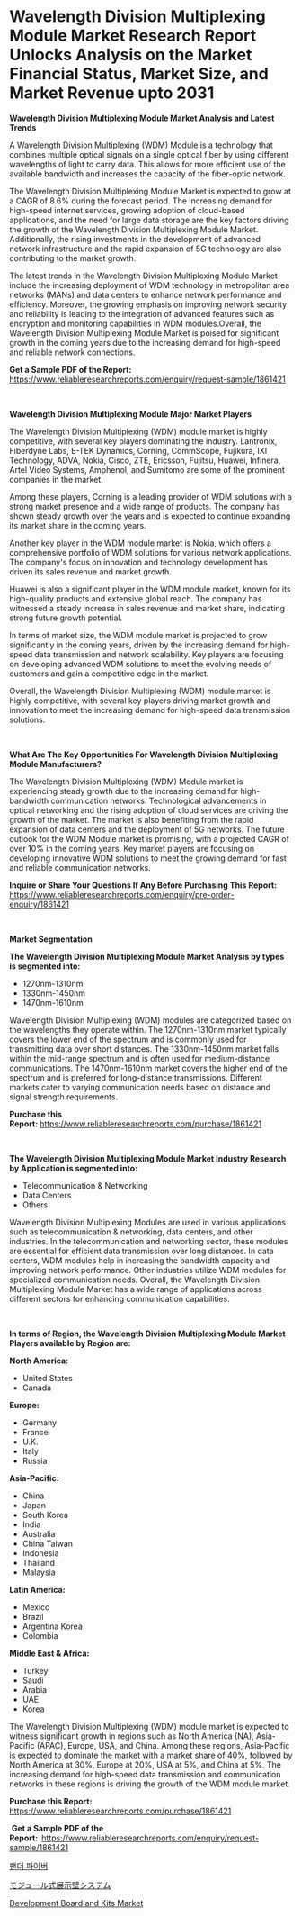 <p><h1>Wavelength Division Multiplexing Module Market Research Report Unlocks Analysis on the Market Financial Status, Market Size, and Market Revenue upto 2031</h1></p><p><strong>Wavelength Division Multiplexing Module Market Analysis and Latest Trends</strong></p>
<p><p>A Wavelength Division Multiplexing (WDM) Module is a technology that combines multiple optical signals on a single optical fiber by using different wavelengths of light to carry data. This allows for more efficient use of the available bandwidth and increases the capacity of the fiber-optic network.</p><p>The Wavelength Division Multiplexing Module Market is expected to grow at a CAGR of 8.6% during the forecast period. The increasing demand for high-speed internet services, growing adoption of cloud-based applications, and the need for large data storage are the key factors driving the growth of the Wavelength Division Multiplexing Module Market. Additionally, the rising investments in the development of advanced network infrastructure and the rapid expansion of 5G technology are also contributing to the market growth.</p><p>The latest trends in the Wavelength Division Multiplexing Module Market include the increasing deployment of WDM technology in metropolitan area networks (MANs) and data centers to enhance network performance and efficiency. Moreover, the growing emphasis on improving network security and reliability is leading to the integration of advanced features such as encryption and monitoring capabilities in WDM modules.Overall, the Wavelength Division Multiplexing Module Market is poised for significant growth in the coming years due to the increasing demand for high-speed and reliable network connections.</p></p>
<p><strong>Get a Sample PDF of the Report:&nbsp;</strong> <a href="https://www.reliableresearchreports.com/enquiry/request-sample/1861421">https://www.reliableresearchreports.com/enquiry/request-sample/1861421</a></p>
<p>&nbsp;</p>
<p><strong>Wavelength Division Multiplexing Module Major Market Players</strong></p>
<p><p>The Wavelength Division Multiplexing (WDM) module market is highly competitive, with several key players dominating the industry. Lantronix, Fiberdyne Labs, E-TEK Dynamics, Corning, CommScope, Fujikura, IXI Technology, ADVA, Nokia, Cisco, ZTE, Ericsson, Fujitsu, Huawei, Infinera, Artel Video Systems, Amphenol, and Sumitomo are some of the prominent companies in the market.</p><p>Among these players, Corning is a leading provider of WDM solutions with a strong market presence and a wide range of products. The company has shown steady growth over the years and is expected to continue expanding its market share in the coming years.</p><p>Another key player in the WDM module market is Nokia, which offers a comprehensive portfolio of WDM solutions for various network applications. The company's focus on innovation and technology development has driven its sales revenue and market growth.</p><p>Huawei is also a significant player in the WDM module market, known for its high-quality products and extensive global reach. The company has witnessed a steady increase in sales revenue and market share, indicating strong future growth potential.</p><p>In terms of market size, the WDM module market is projected to grow significantly in the coming years, driven by the increasing demand for high-speed data transmission and network scalability. Key players are focusing on developing advanced WDM solutions to meet the evolving needs of customers and gain a competitive edge in the market.</p><p>Overall, the Wavelength Division Multiplexing (WDM) module market is highly competitive, with several key players driving market growth and innovation to meet the increasing demand for high-speed data transmission solutions.</p></p>
<p>&nbsp;</p>
<p><strong>What Are The Key Opportunities For Wavelength Division Multiplexing Module Manufacturers?</strong></p>
<p><p>The Wavelength Division Multiplexing (WDM) Module market is experiencing steady growth due to the increasing demand for high-bandwidth communication networks. Technological advancements in optical networking and the rising adoption of cloud services are driving the growth of the market. The market is also benefiting from the rapid expansion of data centers and the deployment of 5G networks. The future outlook for the WDM Module market is promising, with a projected CAGR of over 10% in the coming years. Key market players are focusing on developing innovative WDM solutions to meet the growing demand for fast and reliable communication networks.</p></p>
<p><strong>Inquire or Share Your Questions If Any Before Purchasing This Report:</strong> <a href="https://www.reliableresearchreports.com/enquiry/pre-order-enquiry/1861421">https://www.reliableresearchreports.com/enquiry/pre-order-enquiry/1861421</a></p>
<p>&nbsp;</p>
<p><strong>Market Segmentation</strong></p>
<p><strong>The Wavelength Division Multiplexing Module Market Analysis by types is segmented into:</strong></p>
<p><ul><li>1270nm-1310nm</li><li>1330nm-1450nm</li><li>1470nm-1610nm</li></ul></p>
<p><p>Wavelength Division Multiplexing (WDM) modules are categorized based on the wavelengths they operate within. The 1270nm-1310nm market typically covers the lower end of the spectrum and is commonly used for transmitting data over short distances. The 1330nm-1450nm market falls within the mid-range spectrum and is often used for medium-distance communications. The 1470nm-1610nm market covers the higher end of the spectrum and is preferred for long-distance transmissions. Different markets cater to varying communication needs based on distance and signal strength requirements.</p></p>
<p><strong>Purchase this Report:&nbsp;</strong><a href="https://www.reliableresearchreports.com/purchase/1861421">https://www.reliableresearchreports.com/purchase/1861421</a></p>
<p>&nbsp;</p>
<p><strong>The Wavelength Division Multiplexing Module Market Industry Research by Application is segmented into:</strong></p>
<p><ul><li>Telecommunication & Networking</li><li>Data Centers</li><li>Others</li></ul></p>
<p><p>Wavelength Division Multiplexing Modules are used in various applications such as telecommunication & networking, data centers, and other industries. In the telecommunication and networking sector, these modules are essential for efficient data transmission over long distances. In data centers, WDM modules help in increasing the bandwidth capacity and improving network performance. Other industries utilize WDM modules for specialized communication needs. Overall, the Wavelength Division Multiplexing Module Market has a wide range of applications across different sectors for enhancing communication capabilities.</p></p>
<p>&nbsp;</p>
<p><strong>In terms of Region, the Wavelength Division Multiplexing Module Market Players available by Region are:</strong></p>
<p>
    <p> <strong> North America: </strong>
        <ul>
            <li>United States</li>
            <li>Canada</li>
        </ul>
        </p> 
    <p> <strong> Europe: </strong>
        <ul>
            <li>Germany</li>
            <li>France</li>
            <li>U.K.</li>
            <li>Italy</li>
            <li>Russia</li>
        </ul>
        </p> 
    <p> <strong> Asia-Pacific: </strong>
        <ul>
            <li>China</li>
            <li>Japan</li>
            <li>South Korea</li>
            <li>India</li>
            <li>Australia</li>
            <li>China Taiwan</li>
            <li>Indonesia</li>
            <li>Thailand</li>
            <li>Malaysia</li>
        </ul>
        </p> 
    <p> <strong> Latin America: </strong>
        <ul>
            <li>Mexico</li>
            <li>Brazil</li>
            <li>Argentina Korea</li>
            <li>Colombia</li>
        </ul>
        </p> 
    <p> <strong> Middle East & Africa: </strong>
        <ul>
            <li>Turkey</li>
            <li>Saudi</li>
            <li>Arabia</li>
            <li>UAE</li>
            <li>Korea</li>
        </ul>
    </p>
    </p>
<p><p>The Wavelength Division Multiplexing (WDM) module market is expected to witness significant growth in regions such as North America (NA), Asia-Pacific (APAC), Europe, USA, and China. Among these regions, Asia-Pacific is expected to dominate the market with a market share of 40%, followed by North America at 30%, Europe at 20%, USA at 5%, and China at 5%. The increasing demand for high-speed data transmission and communication networks in these regions is driving the growth of the WDM module market.</p></p>
<p><strong>Purchase this Report: </strong><a href="https://www.reliableresearchreports.com/purchase/1861421">https://www.reliableresearchreports.com/purchase/1861421</a></p>
<p>&nbsp;<strong>Get a Sample PDF of the Report:&nbsp;&nbsp;</strong><a href="https://www.reliableresearchreports.com/enquiry/request-sample/1861421">https://www.reliableresearchreports.com/enquiry/request-sample/1861421</a></p>
<p><strong></strong></p>
<p><p><a href="https://github.com/jntpkh496620/Market-Research-Report-List-1/blob/main/400437412663.md">팬더 파이버</a></p><p><a href="https://github.com/lababdou/Market-Research-Report-List-3/blob/main/978643913727.md">モジュール式展示壁システム</a></p><p><a href="https://github.com/NorbertYates/Market-Research-Report-List-4/blob/main/development-board-and-kits-market.md">Development Board and Kits Market</a></p></p>